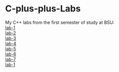 # C-plus-plus-Labs
My C++ labs from the first semester of study at BSU: <br>
[lab-1](https://github.com/NiCHUY/C-plus-plus-Labs/tree/master/LABA1)<br>
[lab-2](https://github.com/NiCHUY/C-plus-plus-Labs/tree/master/LABA2)<br>
[lab-3](https://github.com/NiCHUY/C-plus-plus-Labs/tree/master/LABA3)<br>
[lab-4](https://github.com/NiCHUY/C-plus-plus-Labs/tree/master/LABA4)<br>
[lab-5](https://github.com/NiCHUY/C-plus-plus-Labs/tree/master/LABA5)<br>
[lab-6](https://github.com/NiCHUY/C-plus-plus-Labs/tree/master/LABA6)<br>
[lab-7](https://github.com/NiCHUY/C-plus-plus-Labs/tree/master/LABA7)<br>
[lab-1](https://github.com/NiCHUY/C-plus-plus-Labs/tree/master/Laba8_fixed)<br>
